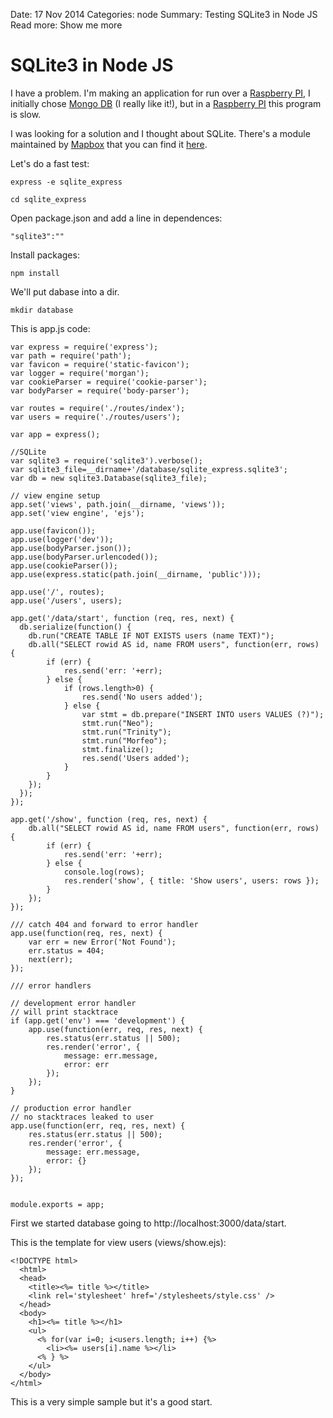 Date: 17 Nov 2014
Categories: node
Summary: Testing SQLite3 in Node JS
Read more: Show me more

# SQLite3 in Node JS

I have a problem. I'm making an application for run over a [Raspberry PI][raspberrypi], I initially chose  [Mongo DB][mongodb] (I really like it!), but in a [Raspberry PI][raspberrypi] this program is slow.

I was looking for a solution and I thought about SQLite. There's a module maintained by [Mapbox][mapbox] that you can find it [here][node_sqlite3].

Let's do a fast test:

<pre><code>express -e sqlite_express</code></pre>

<pre><code>cd sqlite_express</code></pre>

Open package.json and add a line in dependences:

<pre><code>"sqlite3":""</code></pre>

Install packages:

<pre><code>npm install</code></pre>

We'll put dabase into a dir.

<pre><code>mkdir database</code></pre>

This is app.js code:

<pre><code>var express = require('express');
var path = require('path');
var favicon = require('static-favicon');
var logger = require('morgan');
var cookieParser = require('cookie-parser');
var bodyParser = require('body-parser');

var routes = require('./routes/index');
var users = require('./routes/users');

var app = express();

//SQLite
var sqlite3 = require('sqlite3').verbose();
var sqlite3_file=__dirname+'/database/sqlite_express.sqlite3';
var db = new sqlite3.Database(sqlite3_file);

// view engine setup
app.set('views', path.join(__dirname, 'views'));
app.set('view engine', 'ejs');

app.use(favicon());
app.use(logger('dev'));
app.use(bodyParser.json());
app.use(bodyParser.urlencoded());
app.use(cookieParser());
app.use(express.static(path.join(__dirname, 'public')));

app.use('/', routes);
app.use('/users', users);

app.get('/data/start', function (req, res, next) {
  db.serialize(function() {
  	db.run("CREATE TABLE IF NOT EXISTS users (name TEXT)");
  	db.all("SELECT rowid AS id, name FROM users", function(err, rows) {
    	if (err) {
	    	res.send('err: '+err);
    	} else {
	    	if (rows.length>0) {
		    	res.send('No users added');
	    	} else {
		    	var stmt = db.prepare("INSERT INTO users VALUES (?)");
		    	stmt.run("Neo");
		    	stmt.run("Trinity");
		    	stmt.run("Morfeo");
		    	stmt.finalize();
		    	res.send('Users added');
	    	}
    	}
  	});
  });
});

app.get('/show', function (req, res, next) {
	db.all("SELECT rowid AS id, name FROM users", function(err, rows) {
    	if (err) {
	    	res.send('err: '+err);
    	} else {
	    	console.log(rows);
	    	res.render('show', { title: 'Show users', users: rows });
    	}
  	});
});

/// catch 404 and forward to error handler
app.use(function(req, res, next) {
    var err = new Error('Not Found');
    err.status = 404;
    next(err);
});

/// error handlers

// development error handler
// will print stacktrace
if (app.get('env') === 'development') {
    app.use(function(err, req, res, next) {
        res.status(err.status || 500);
        res.render('error', {
            message: err.message,
            error: err
        });
    });
}

// production error handler
// no stacktraces leaked to user
app.use(function(err, req, res, next) {
    res.status(err.status || 500);
    res.render('error', {
        message: err.message,
        error: {}
    });
});


module.exports = app;</code></pre>

First we started database going to http://localhost:3000/data/start.

This is the template for view users (views/show.ejs):

<pre><code>&lt;!DOCTYPE html&gt;
  &lt;html&gt;
  &lt;head&gt;
    &lt;title&gt;&lt;%= title %&gt;&lt;/title&gt;
    &lt;link rel='stylesheet' href='/stylesheets/style.css' /&gt;
  &lt;/head&gt;
  &lt;body&gt;
    &lt;h1&gt;&lt;%= title %&gt;&lt;/h1&gt;
    &lt;ul&gt;
      &lt;% for(var i=0; i&lt;users.length; i++) {%&gt;
        &lt;li&gt;&lt;%= users[i].name %&gt;&lt;/li&gt;
      &lt;% } %&gt;
    &lt;/ul&gt;
  &lt;/body&gt;
&lt;/html&gt;</code></pre>

This is a very simple sample but it's a good start.

[raspberrypi]:https://www.google.com/search?q=raspberry%20pi&gws_rd=ssl&tbm=isch
[mongodb]:http://www.mongodb.org/
[mapbox]:https://www.mapbox.com/
[node_sqlite3]:https://github.com/mapbox/node-sqlite3
